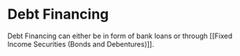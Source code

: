 # Debt Financing

Debt Financing can either be in form of bank loans or through [[Fixed Income Securities (Bonds and Debentures)]].
